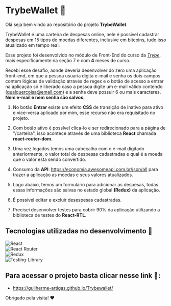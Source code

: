 # TrybeWallet 💸

Olá seja bem vindo ao repositório do projeto **TrybeWallet**.

TrybeWallet é uma carteira de despesas online, nele é possível cadastrar despesas em 15 tipos de moedas diferentes, inclusive em bitcoins, tudo isso atualizado em tempo real.

Esse projeto foi desenvolvido no módulo de Front-End do curso da _[Trybe](https://www.betrybe.com/)_, mais especificamente na seção 7 e com **4** meses de curso.

Recebi esse desafio, aonde deveria desenvolver do zero uma aplicação front-end, em que a pessoa usuaria digita e-mail e senha os dois campos contem lógicas de validação através de regex e o botão de acesso a entrar na aplicação só é liberado caso a pessoa digite um e-mail válido contendo (qualquercoisa@email.com) e a senha deve possuir 6 ou mais caracteres. **Nem e-mail e nem senha são salvos.**

1. No botão **Entrar** existe um efeito **CSS** de transição de inativo para ativo e vice-versa aplicado por mim, esse recurso não era requisitado no projeto.

2. Com botão ativo é possível clica-lo e ser redirecionado para a página de "/carteira", isso acontece através de uma biblioteca **React** chamada **react-router-dom**.

3. Uma vez logados temos uma cabeçalho com o e-mail digitado anteriormente, o valor total de despesas cadastradas e qual é a moeda que o valor esta sendo convertido.

4. Consumo da **API**: https://economia.awesomeapi.com.br/json/all para trazer a aplicação as moedas e seus valores atualizados.

5. Logo abaixo, temos um formulario para adicionar as despesas, todas essas informações são salvas no estado global **(Redux)** da aplicação.

6. É possível editar e excluir desespesas cadastradas.

5. Precisei desenvolver testes para cobrir 90% da aplicação utilizando a biblioteca de testes do **React-RTL**.

## Tecnologias utilizadas no desenvolvimento 🦾

![React](https://img.shields.io/badge/react-%2320232a.svg?style=for-the-badge&logo=react&logoColor=%2361DAFB)
<br />
![React Router](https://img.shields.io/badge/React_Router-CA4245?style=for-the-badge&logo=react-router&logoColor=white)
<br />
![Redux](https://img.shields.io/badge/redux-%23593d88.svg?style=for-the-badge&logo=redux&logoColor=white)
<br />
![Testing-Library](https://img.shields.io/badge/-TestingLibrary-%23E33332?style=for-the-badge&logo=testing-library&logoColor=white)

## Para acessar o projeto basta clicar nesse link 🔗:
- https://guilherme-artigas.github.io/Trybewallet/

Obrigado pela visita! ❤️
